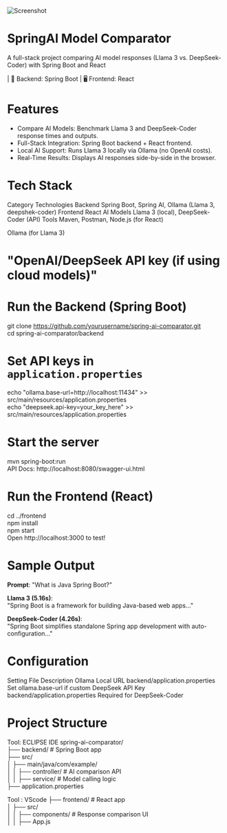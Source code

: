 ![Screenshot](https://github.com/user-attachments/assets/f71b8877-5deb-4e49-aa54-2e75c5085729)
# SpringAI Model Comparator
A full-stack project comparing AI model responses (Llama 3 vs. DeepSeek-Coder) with Spring Boot and React

| 📂 Backend: Spring Boot | 🖥️ Frontend: React

# Features
- Compare AI Models: Benchmark Llama 3 and DeepSeek-Coder response times and outputs.
- Full-Stack Integration: Spring Boot backend + React frontend.
- Local AI Support: Runs Llama 3 locally via Ollama (no OpenAI costs).
- Real-Time Results: Displays AI responses side-by-side in the browser.

# Tech Stack
Category	Technologies
Backend	Spring Boot, Spring AI, Ollama (Llama 3, deepshek-coder)
Frontend	React 
AI Models	Llama 3 (local), DeepSeek-Coder (API)
Tools	 Maven, Postman,
Node.js (for React)

Ollama (for Llama 3)

 # "OpenAI/DeepSeek API key (if using cloud models)"

# Run the Backend (Spring Boot)

git clone https://github.com/yourusername/spring-ai-comparator.git  
cd spring-ai-comparator/backend  

# Set API keys in `application.properties`  
echo "ollama.base-url=http://localhost:11434" >> src/main/resources/application.properties  
echo "deepseek.api-key=your_key_here" >> src/main/resources/application.properties  

# Start the server  
mvn spring-boot:run  
API Docs: http://localhost:8080/swagger-ui.html

# Run the Frontend (React)
cd ../frontend  
npm install  
npm start  
Open http://localhost:3000 to test!

# Sample Output
**Prompt**: "What is Java Spring Boot?"  

**Llama 3 (5.16s)**:  
"Spring Boot is a framework for building Java-based web apps..."  

**DeepSeek-Coder (4.26s)**:  
"Spring Boot simplifies standalone Spring app development with auto-configuration..."  
# Configuration
Setting	File	Description
Ollama Local URL	backend/application.properties	Set ollama.base-url if custom
DeepSeek API Key	backend/application.properties	Required for DeepSeek-Coder
# Project Structure

Tool: ECLIPSE IDE
spring-ai-comparator/  
├── backend/                 # Spring Boot app  
   ├── src/  
   │   ├── main/java/com/example/  
   │   │   ├── controller/  # AI comparison API  
   │   │   ├── service/     # Model calling logic  
   ├── application.properties  
   
Tool : VScode
├── frontend/                # React app  
│   ├── src/  
│   │   ├── components/      # Response comparison UI  
│   │   ├── App.js  
